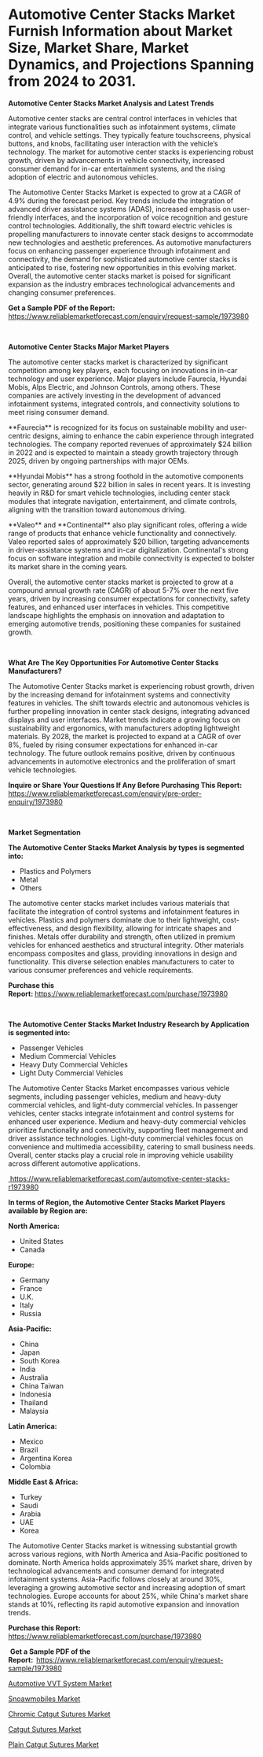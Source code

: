 <p><h1>Automotive Center Stacks Market Furnish Information about Market Size, Market Share, Market Dynamics, and Projections Spanning from 2024 to 2031.</h1></p><p><strong>Automotive Center Stacks Market Analysis and Latest Trends</strong></p>
<p><p>Automotive center stacks are central control interfaces in vehicles that integrate various functionalities such as infotainment systems, climate control, and vehicle settings. They typically feature touchscreens, physical buttons, and knobs, facilitating user interaction with the vehicle’s technology. The market for automotive center stacks is experiencing robust growth, driven by advancements in vehicle connectivity, increased consumer demand for in-car entertainment systems, and the rising adoption of electric and autonomous vehicles.</p><p>The Automotive Center Stacks Market is expected to grow at a CAGR of 4.9% during the forecast period. Key trends include the integration of advanced driver assistance systems (ADAS), increased emphasis on user-friendly interfaces, and the incorporation of voice recognition and gesture control technologies. Additionally, the shift toward electric vehicles is propelling manufacturers to innovate center stack designs to accommodate new technologies and aesthetic preferences. As automotive manufacturers focus on enhancing passenger experience through infotainment and connectivity, the demand for sophisticated automotive center stacks is anticipated to rise, fostering new opportunities in this evolving market. Overall, the automotive center stacks market is poised for significant expansion as the industry embraces technological advancements and changing consumer preferences.</p></p>
<p><strong>Get a Sample PDF of the Report:&nbsp;</strong> <a href="https://www.reliablemarketforecast.com/enquiry/request-sample/1973980?utm_campaign=1134&utm_medium=2&utm_source=Github&utm_content=ia&utm_term=04112024&utm_id=automotive-center-stacks">https://www.reliablemarketforecast.com/enquiry/request-sample/1973980</a></p>
<p>&nbsp;</p>
<p><strong>Automotive Center Stacks Major Market Players</strong></p>
<p><p>The automotive center stacks market is characterized by significant competition among key players, each focusing on innovations in in-car technology and user experience. Major players include Faurecia, Hyundai Mobis, Alps Electric, and Johnson Controls, among others. These companies are actively investing in the development of advanced infotainment systems, integrated controls, and connectivity solutions to meet rising consumer demand.</p><p>**Faurecia** is recognized for its focus on sustainable mobility and user-centric designs, aiming to enhance the cabin experience through integrated technologies. The company reported revenues of approximately $24 billion in 2022 and is expected to maintain a steady growth trajectory through 2025, driven by ongoing partnerships with major OEMs.</p><p>**Hyundai Mobis** has a strong foothold in the automotive components sector, generating around $22 billion in sales in recent years. It is investing heavily in R&D for smart vehicle technologies, including center stack modules that integrate navigation, entertainment, and climate controls, aligning with the transition toward autonomous driving.</p><p>**Valeo** and **Continental** also play significant roles, offering a wide range of products that enhance vehicle functionality and connectively. Valeo reported sales of approximately $20 billion, targeting advancements in driver-assistance systems and in-car digitalization. Continental's strong focus on software integration and mobile connectivity is expected to bolster its market share in the coming years.</p><p>Overall, the automotive center stacks market is projected to grow at a compound annual growth rate (CAGR) of about 5-7% over the next five years, driven by increasing consumer expectations for connectivity, safety features, and enhanced user interfaces in vehicles. This competitive landscape highlights the emphasis on innovation and adaptation to emerging automotive trends, positioning these companies for sustained growth.</p></p>
<p>&nbsp;</p>
<p><strong>What Are The Key Opportunities For Automotive Center Stacks Manufacturers?</strong></p>
<p><p>The Automotive Center Stacks market is experiencing robust growth, driven by the increasing demand for infotainment systems and connectivity features in vehicles. The shift towards electric and autonomous vehicles is further propelling innovation in center stack designs, integrating advanced displays and user interfaces. Market trends indicate a growing focus on sustainability and ergonomics, with manufacturers adopting lightweight materials. By 2028, the market is projected to expand at a CAGR of over 8%, fueled by rising consumer expectations for enhanced in-car technology. The future outlook remains positive, driven by continuous advancements in automotive electronics and the proliferation of smart vehicle technologies.</p></p>
<p><strong>Inquire or Share Your Questions If Any Before Purchasing This Report:</strong> <a href="https://www.reliablemarketforecast.com/enquiry/pre-order-enquiry/1973980?utm_campaign=1134&utm_medium=2&utm_source=Github&utm_content=ia&utm_term=04112024&utm_id=automotive-center-stacks">https://www.reliablemarketforecast.com/enquiry/pre-order-enquiry/1973980</a></p>
<p>&nbsp;</p>
<p><strong>Market Segmentation</strong></p>
<p><strong>The Automotive Center Stacks Market Analysis by types is segmented into:</strong></p>
<p><ul><li>Plastics and Polymers</li><li>Metal</li><li>Others</li></ul></p>
<p><p>The automotive center stacks market includes various materials that facilitate the integration of control systems and infotainment features in vehicles. Plastics and polymers dominate due to their lightweight, cost-effectiveness, and design flexibility, allowing for intricate shapes and finishes. Metals offer durability and strength, often utilized in premium vehicles for enhanced aesthetics and structural integrity. Other materials encompass composites and glass, providing innovations in design and functionality. This diverse selection enables manufacturers to cater to various consumer preferences and vehicle requirements.</p></p>
<p><strong>Purchase this Report:&nbsp;</strong><a href="https://www.reliablemarketforecast.com/purchase/1973980?utm_campaign=1134&utm_medium=2&utm_source=Github&utm_content=ia&utm_term=04112024&utm_id=automotive-center-stacks">https://www.reliablemarketforecast.com/purchase/1973980</a></p>
<p>&nbsp;</p>
<p><strong>The Automotive Center Stacks Market Industry Research by Application is segmented into:</strong></p>
<p><ul><li>Passenger Vehicles</li><li>Medium Commercial Vehicles</li><li>Heavy Duty Commercial Vehicles</li><li>Light Duty Commercial Vehicles</li></ul></p>
<p><p>The Automotive Center Stacks Market encompasses various vehicle segments, including passenger vehicles, medium and heavy-duty commercial vehicles, and light-duty commercial vehicles. In passenger vehicles, center stacks integrate infotainment and control systems for enhanced user experience. Medium and heavy-duty commercial vehicles prioritize functionality and connectivity, supporting fleet management and driver assistance technologies. Light-duty commercial vehicles focus on convenience and multimedia accessibility, catering to small business needs. Overall, center stacks play a crucial role in improving vehicle usability across different automotive applications.</p></p>
<p><a href="https://www.reliablemarketforecast.com/automotive-center-stacks-r1973980?utm_campaign=1134&utm_medium=2&utm_source=Github&utm_content=ia&utm_term=04112024&utm_id=automotive-center-stacks">&nbsp;https://www.reliablemarketforecast.com/automotive-center-stacks-r1973980</a></p>
<p><strong>In terms of Region, the Automotive Center Stacks Market Players available by Region are:</strong></p>
<p>
    <p> <strong> North America: </strong>
        <ul>
            <li>United States</li>
            <li>Canada</li>
        </ul>
        </p> 
    <p> <strong> Europe: </strong>
        <ul>
            <li>Germany</li>
            <li>France</li>
            <li>U.K.</li>
            <li>Italy</li>
            <li>Russia</li>
        </ul>
        </p> 
    <p> <strong> Asia-Pacific: </strong>
        <ul>
            <li>China</li>
            <li>Japan</li>
            <li>South Korea</li>
            <li>India</li>
            <li>Australia</li>
            <li>China Taiwan</li>
            <li>Indonesia</li>
            <li>Thailand</li>
            <li>Malaysia</li>
        </ul>
        </p> 
    <p> <strong> Latin America: </strong>
        <ul>
            <li>Mexico</li>
            <li>Brazil</li>
            <li>Argentina Korea</li>
            <li>Colombia</li>
        </ul>
        </p> 
    <p> <strong> Middle East & Africa: </strong>
        <ul>
            <li>Turkey</li>
            <li>Saudi</li>
            <li>Arabia</li>
            <li>UAE</li>
            <li>Korea</li>
        </ul>
    </p>
    </p>
<p><p>The Automotive Center Stacks market is witnessing substantial growth across various regions, with North America and Asia-Pacific positioned to dominate. North America holds approximately 35% market share, driven by technological advancements and consumer demand for integrated infotainment systems. Asia-Pacific follows closely at around 30%, leveraging a growing automotive sector and increasing adoption of smart technologies. Europe accounts for about 25%, while China's market share stands at 10%, reflecting its rapid automotive expansion and innovation trends.</p></p>
<p><strong>Purchase this Report: </strong><a href="https://www.reliablemarketforecast.com/purchase/1973980?utm_campaign=1134&utm_medium=2&utm_source=Github&utm_content=ia&utm_term=04112024&utm_id=automotive-center-stacks">https://www.reliablemarketforecast.com/purchase/1973980</a></p>
<p>&nbsp;<strong>Get a Sample PDF of the Report:&nbsp;&nbsp;</strong><a href="https://www.reliablemarketforecast.com/enquiry/request-sample/1973980?utm_campaign=1134&utm_medium=2&utm_source=Github&utm_content=ia&utm_term=04112024&utm_id=automotive-center-stacks">https://www.reliablemarketforecast.com/enquiry/request-sample/1973980</a></p>
<p><strong></strong></p>
<p><p><a href="https://github.com/janelbaub6/Market-Research-Report-List-1/blob/main/automotive-vvt-system-market.md?utm_campaign=1134&utm_medium=2&utm_source=Github&utm_content=ia&utm_term=04112024&utm_id=automotive-center-stacks">Automotive VVT System Market</a></p><p><a href="https://github.com/wydramppetrox/Market-Research-Report-List-1/blob/main/snoawmobiles-market.md?utm_campaign=1134&utm_medium=2&utm_source=Github&utm_content=ia&utm_term=04112024&utm_id=automotive-center-stacks">Snoawmobiles Market</a></p><p><a href="https://issuu.com/reportprime-2/docs/chromic-catgut-sutures-market-size-_f0a28362c3c7b4?utm_campaign=1134&utm_medium=2&utm_source=Github&utm_content=ia&utm_term=04112024&utm_id=automotive-center-stacks">Chromic Catgut Sutures Market</a></p><p><a href="https://issuu.com/reportprime-2/docs/catgut-sutures-market-size-2030.ppt_00415e26b2a677?utm_campaign=1134&utm_medium=2&utm_source=Github&utm_content=ia&utm_term=04112024&utm_id=automotive-center-stacks">Catgut Sutures Market</a></p><p><a href="https://issuu.com/reportprime-2/docs/plain-catgut-sutures-market-size-20_cdaa783543a72f?utm_campaign=1134&utm_medium=2&utm_source=Github&utm_content=ia&utm_term=04112024&utm_id=automotive-center-stacks">Plain Catgut Sutures Market</a></p></p>